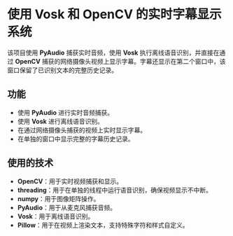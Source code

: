 # 使用 Vosk 和 OpenCV 的实时字幕显示系统

该项目使用 **PyAudio** 捕获实时音频，使用 **Vosk** 执行离线语音识别，并直接在通过 **OpenCV** 捕获的网络摄像头视频上显示字幕。字幕还显示在第二个窗口中，该窗口保留了已识别文本的完整历史记录。

## 功能

- 使用 **PyAudio** 进行实时音频捕获。
- 使用 **Vosk** 进行离线语音识别。
- 在通过网络摄像头捕获的视频上实时显示字幕。
- 在单独的窗口中显示完整的字幕历史记录。

## 使用的技术

- **OpenCV**：用于实时视频捕获和显示。
- **threading**：用于在单独的线程中运行语音识别，确保视频显示不中断。
- **numpy**：用于图像矩阵操作。
- **PyAudio**：用于从麦克风捕获音频。
- **Vosk**：用于离线语音识别。
- **Pillow**：用于在视频上渲染文本，支持特殊字符和样式自定义。
